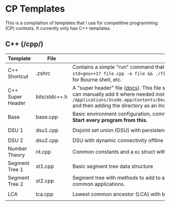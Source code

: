 # CP Templates

This is a compilation of templates that I use for competitive programming (CP) contests. It currently only has C++ templates.

## C++ (/cpp/)
| Template | File | Description | Dependencies |
| - | - | - | - |
| C++ Shortcut | .zshrc | Contains a simple "run" command that simplifies compiling and running C++ files: makes `run file` shorthand for `g++ -std=gnu++17 file.cpp -o file && ./file`. You must add the command to your local `~/.zshrc` file for Zsh, `~/.bashrc` file for Bourne shell, etc. | |
| C++ Super Header | bits/stdc++.h | A "super header" file ([docs](https://gcc.gnu.org/onlinedocs/gcc-4.8.0/libstdc++/api/a01541_source.html)). This file should already exist in the C++ library, but sometimes doesn't, in which case you can manually add it where needed instead. In my case, I set it up for VS Code on macOS by copying the file to `/Applications/Xcode.app/Contents/Developer/Platforms/MacOSX.platform/Developer/SDKs/MacOSX.sdk/usr/include/c++` and then adding the directory as an Include Path in the C++ Intellisense Extension. | |
| Base | base.cpp | Basic environment configuration, common typedefs, and helper functions; can be independently run as a full program. **Start every program from this.** | None |
| DSU 1 | dsu1.cpp | Disjoint set union (DSU) with persistence and rollback. | `#include <bits/stdc++.h>` |
| DSU 2 | dsu2.cpp | DSU with dynamic connectivity offline (DCO). | DSU 1 |
| Number Theory | nt.cpp | Common constants and a `mi` struct with mathematical operations for modular arithmetic | `#include <bits/stdc++.h>` |
| Segment Tree 1 | st1.cpp | Basic segment tree data structure | None |
| Segment Tree 2 | st2.cpp | Segment tree with methods to add to a single element and get the sum over a segment. Easy to generalize to many common applications. | None |
| LCA | lca.cpp | Lowest common ancestor (LCA) with binary lifting | `#include <bits/stdc++.h>` |
